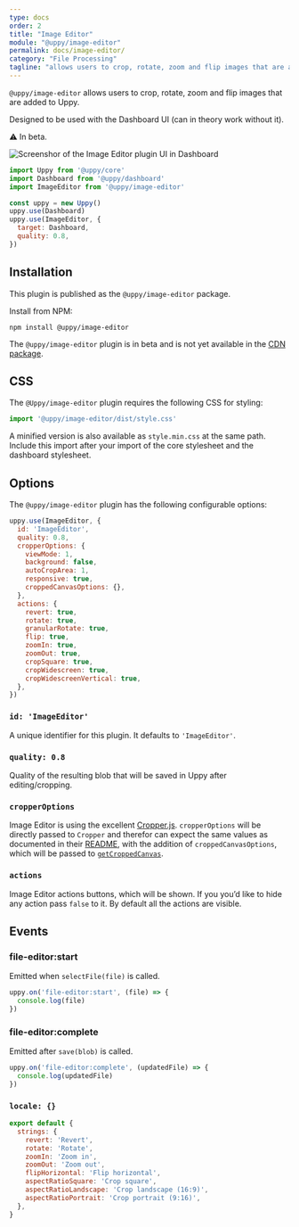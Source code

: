 ```yaml
---
type: docs
order: 2
title: "Image Editor"
module: "@uppy/image-editor"
permalink: docs/image-editor/
category: "File Processing"
tagline: "allows users to crop, rotate, zoom and flip images that are added to Uppy"
---
```


`@uppy/image-editor` allows users to crop, rotate, zoom and flip images that are added to Uppy.

Designed to be used with the Dashboard UI (can in theory work without it).

⚠ In beta.

![Screenshor of the Image Editor plugin UI in Dashboard](https://user-images.githubusercontent.com/1199054/87208710-654db400-c307-11ea-9471-6e3c6582d2a5.png)

```js
import Uppy from '@uppy/core'
import Dashboard from '@uppy/dashboard'
import ImageEditor from '@uppy/image-editor'

const uppy = new Uppy()
uppy.use(Dashboard)
uppy.use(ImageEditor, {
  target: Dashboard,
  quality: 0.8,
})
```

## Installation

This plugin is published as the `@uppy/image-editor` package.

Install from NPM:

```shell
npm install @uppy/image-editor
```

The `@uppy/image-editor` plugin is in beta and is not yet available in the [CDN package](/docs/#With-a-script-tag).

## CSS

The `@Uppy/image-editor` plugin requires the following CSS for styling:

```js
import '@uppy/image-editor/dist/style.css'
```

A minified version is also available as `style.min.css` at the same path.  Include this import after your import of the core stylesheet and the dashboard stylesheet.

## Options

The `@uppy/image-editor` plugin has the following configurable options:

```js
uppy.use(ImageEditor, {
  id: 'ImageEditor',
  quality: 0.8,
  cropperOptions: {
    viewMode: 1,
    background: false,
    autoCropArea: 1,
    responsive: true,
    croppedCanvasOptions: {},
  },
  actions: {
    revert: true,
    rotate: true,
    granularRotate: true,
    flip: true,
    zoomIn: true,
    zoomOut: true,
    cropSquare: true,
    cropWidescreen: true,
    cropWidescreenVertical: true,
  },
})
```

### `id: 'ImageEditor'`

A unique identifier for this plugin. It defaults to `'ImageEditor'`.

### `quality: 0.8`

Quality of the resulting blob that will be saved in Uppy after editing/cropping.

### `cropperOptions`

Image Editor is using the excellent [Cropper.js](https://fengyuanchen.github.io/cropperjs/).
`cropperOptions` will be directly passed to `Cropper` and therefor can expect the same values as documented
in their [README](https://github.com/fengyuanchen/cropperjs/blob/HEAD/README.md#options),
with the addition of `croppedCanvasOptions`, which will be passed to [`getCroppedCanvas`](https://github.com/fengyuanchen/cropperjs/blob/HEAD/README.md#getcroppedcanvasoptions).

### `actions`

Image Editor actions buttons, which will be shown. If you you’d like to hide any action pass `false` to it. By default all the actions are visible.

## Events

### file-editor:start

Emitted when `selectFile(file)` is called.

```js
uppy.on('file-editor:start', (file) => {
  console.log(file)
})
```

### file-editor:complete

Emitted after `save(blob)` is called.

```js
uppy.on('file-editor:complete', (updatedFile) => {
  console.log(updatedFile)
})
```

### `locale: {}`

<!-- eslint-disable no-restricted-globals, no-multiple-empty-lines -->

```js
export default {
  strings: {
    revert: 'Revert',
    rotate: 'Rotate',
    zoomIn: 'Zoom in',
    zoomOut: 'Zoom out',
    flipHorizontal: 'Flip horizontal',
    aspectRatioSquare: 'Crop square',
    aspectRatioLandscape: 'Crop landscape (16:9)',
    aspectRatioPortrait: 'Crop portrait (9:16)',
  },
}

```
